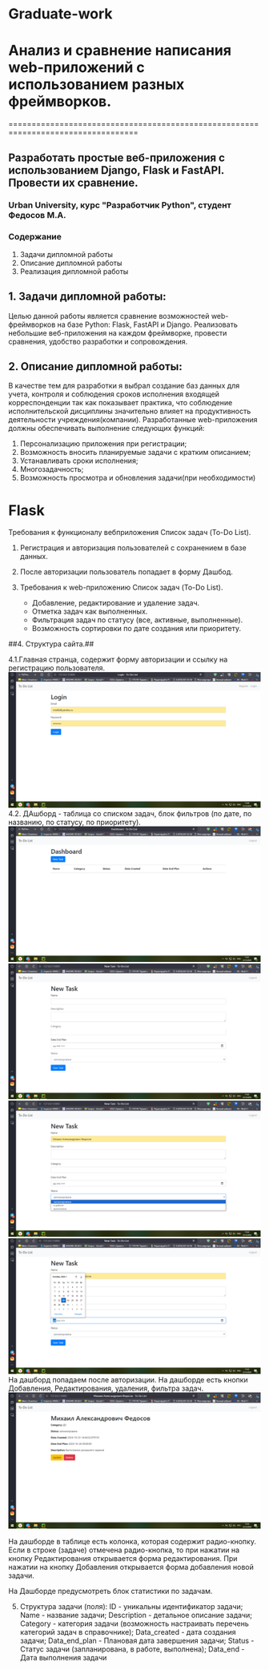 # Graduate-work

# Анализ и сравнение написания web-приложений с использованием разных фреймворков.
==================================================================================
## Разработать простые веб-приложения с использованием Django, Flask и FastAPI. Провести их сравнение.

### Urban University, курс "Разработчик Python", студент Федосов М.А. 

### Содержание

1. Задачи дипломной работы
2. Описание дипломной работы
3. Реализация дипломной работы


## 1. Задачи дипломной работы:
   Целью данной работы является сравнение возможностей web-фреймворков на базе Python: Flask, FastAPI и Django. Реализовать небольшие веб-приложения на каждом фреймворке, провести сравнения, удобство разработки и сопровождения.

## 2. Описание дипломной работы:
  В качестве тем для разработки я выбрал создание баз данных для учета, контроля и соблюдения сроков исполнения входящей корреспонденции так как показывает практика, что соблюдение исполнительской дисциплины значительно влияет на продуктивность деятельности учреждения(компании).
  Разработанные web-приложения должны обеспечивать выполнение следующих функций:
  
  1. Персонализацию приложения при регистрации;
  2. Возможность вносить планируемые задачи c кратким описанием;
  3. Устанавливать сроки исполнения;
  4. Многозадачность;
  5. Возможность просмотра и обновления задачи(при необходимости)

# **Flask**

Требования к функционалу вебприложения Список задач (To-Do List).

1. Регистрация и авторизация пользователей с сохранением в базе данных.
   
2. После авторизации пользователь попадает в форму Дашбод.

3. Требования к web-приложению Список задач (To-Do List).
   - Добавление, редактирование и удаление задач.
   - Отметка задач как выполненных.
   - Фильтрация задач по статусу (все, активные, выполненные).
   - Возможность сортировки по дате создания или приоритету.


##4. Структура сайта.##
   
  4.1.Главная странца, содержит форму авторизации и ссылку на регистрацию пользователя.
   ![](https://github.com/stels24/-Help/blob/main/Страница%20регистрации.png)
  4.2. ДАшборд - таблица со списком задач, блок фильтров (по дате, по названию, по статусу, по приоритету).
![](https://github.com/stels24/-Help/blob/main/Пререход%20на%20Dashboard.png)
![](https://github.com/stels24/-Help/blob/main/Страница%20новой%20задачи.png)
![](https://github.com/stels24/-Help/blob/main/Выбираем%20статус.png)
![](https://github.com/stels24/-Help/blob/main/Выбор%20даты%20исполнения%20задачи.png)
   Нa дашборд попадаем после авторизации. На дашборде есть кнопки Дoбавления, Редактирования, удаления, фильтра  задач.
   ![](https://github.com/stels24/-Help/blob/main/Просмотр%20задачи.png)



   На дашборде в таблице есть колонка, которая содержит радио-кнопку. 
     Если в строке (задаче) отмечена радио-кнопка, то при нажатии на кнопку Редактирования открывается форма редактирования.
     При нажатии на кнопку Добавления открывается форма добавления новой задачи.

  На Дашборде предусмотреть блок статистики по задачам.

5. Структура задачи (поля):
  ID - уникальны идентификатор задачи;
  Name - название задачи;
  Description - детальное описание задачи;
  Category  - категория задачи (возможность настраивать перечень категорий задач в справочнике);
  Data_created - дата создания задачи;
  Data_end_plan -   Плановая дата завершения задачи;
  Status - Статус задачи (запланирована, в работе, выполнена);
  Data_end - Дата выполнения задачи
